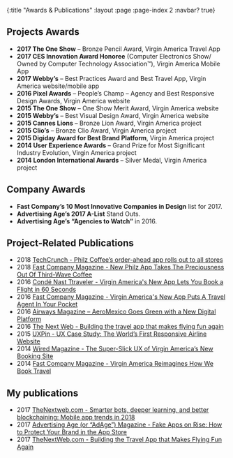 {:title "Awards & Publications"
 :layout :page
 :page-index 2
 :navbar? true}

## Projects Awards

* **2017 The One Show** – Bronze Pencil Award, Virgin America Travel App
* **2017 CES Innovation Award Honoree** (Computer Electronics Show/ Owned by Computer Technology Association™), Virgin America Mobile App
* **2017 Webby’s** – Best Practices Award and Best Travel App, Virgin America website/mobile app
* **2016 Pixel Awards** – People’s Champ – Agency and Best Responsive Design Awards, Virgin America website
* **2015 The One Show** – One Show Merit Award, Virgin America website
* **2015 Webby’s** – Best Visual Design Award, Virgin America website
* **2015 Cannes Lions** – Bronze Lion Award, Virgin America project
* **2015 Clio’s** – Bronze Clio Award, Virgin America project
* **2015 Digiday Award for Best Brand Platform**, Virgin America project
* **2014 User Experience Awards** – Grand Prize for Most Significant Industry Evolution, Virgin America project
* **2014 London International Awards** – Silver Medal, Virgin America project

## Company Awards

* **Fast Company’s 10 Most Innovative Companies in Design** list for 2017.
* **Advertising Age’s 2017 A-List** Stand Outs.
* **Advertising Age’s “Agencies to Watch”** in 2016.

## Project-Related Publications

* 2018 [TechCrunch - Philz Coffee’s order-ahead app rolls out to all stores](https://techcrunch.com/2018/03/12/philz-coffees-order-ahead-app-rolls-out-to-all-stores/?ncid=rss)
* 2018 [Fast Company Magazine - New Philz App Takes The Preciousness Out Of Third-Wave Coffee](https://www.fastcodesign.com/90163781/new-philz-app-takes-the-preciousness-out-of-third-wave-coffee)
* 2016 [Condé Nast Ttraveler - Virgin America's New App Lets You Book a Flight in 60 Seconds](http://www.cntraveler.com/stories/2016-07-28/virgin-america-new-app-lets-you-book-a-flight-in-60-seconds)
* 2016 [Fast Company Magazine - Virgin America's New App Puts A Travel Agent In Your Pocket](https://www.fastcodesign.com/3062242/terminal-velocity/virgin-americas-new-app-puts-a-travel-agent-in-your-pocket)
* 2016 [Airways Magazine – AeroMexico Goes Green with a New Digital Platform](https://airwaysmag.com/industry/aeromexico-new-digital-platform/)
* 2016 [The Next Web - Building the travel app that makes flying fun again](https://thenextweb.com/insider/2016/09/29/the-app-that-makes-flying-fun-again/)
* 2015 [UXPin - UX Case Study: The World’s First Responsive Airline Website](https://www.uxpin.com/studio/blog/ux-case-study-the-worlds-first-responsive-airline-website/)
* 2014 [Wired Magazine - The Super-Slick UX of Virgin America’s New Booking Site](https://www.wired.com/2014/06/the-super-slick-ux-of-virgin-americas-new-booking-site/)
* 2014 [Fast Company Magazine - Virgin America Reimagines How We Book Travel](https://www.fastcodesign.com/3031797/virgin-america-reimagines-how-we-book-travel)

## My publications

* 2017 [TheNextweb.com - Smarter bots, deeper learning, and better blockchaining: Mobile app trends in 2018](https://thenextweb.com/contributors/2017/12/08/smarter-bots-deeper-learning-better-blockchaining-mobile-app-trends-2018/)
* 2017 [Advertising Age (or “AdAge”) Magazine - Fake Apps on Rise: How to Protect Your Brand in the App Store](http://adage.com/article/digitalnext/protecting-brands-fake-apps/307483/)
* 2017 [TheNextWeb.com - Building the Travel App that Makes Flying Fun Again](https://thenextweb.com/insider/2016/09/29/the-app-that-makes-flying-fun-again/#.tnw_qrCjrLFC)
